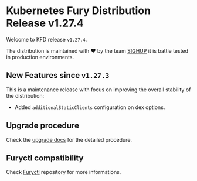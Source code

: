 # Kubernetes Fury Distribution Release v1.27.4

Welcome to KFD release `v1.27.4`.

The distribution is maintained with ❤️ by the team [SIGHUP](https://sighup.io/) it is battle tested in production environments.

## New Features since `v1.27.3`

This is a maintenance release with focus on improving the overall stability of the distribution:

- Added `additionalStaticClients` configuration on dex options.

## Upgrade procedure

Check the [upgrade docs](https://github.com/sighupio/furyctl/tree/main/docs/upgrades/kfd) for the detailed procedure.

## Furyctl compatibility

Check [Furyctl](https://github.com/sighupio/furyctl) repository for more informations.